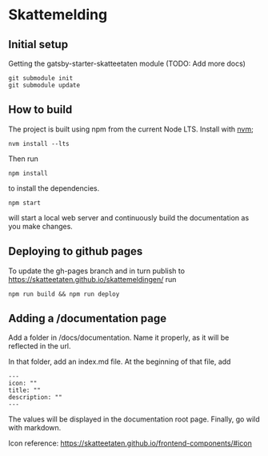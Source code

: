 # Skattemelding

## Initial setup

Getting the gatsby-starter-skatteetaten module (TODO: Add more docs)

    git submodule init
    git submodule update

## How to build

The project is built using npm from the current Node LTS. Install with [nvm](https://github.com/nvm-sh/nvm);

    nvm install --lts

Then run

    npm install

to install the dependencies.

    npm start

will start a local web server and continuously build the documentation as you make changes.

## Deploying to github pages

To update the gh-pages branch and in turn publish to https://skatteetaten.github.io/skattemeldingen/ run

    npm run build && npm run deploy

## Adding a \/documentation page

Add a folder in /docs/documentation. Name it properly, as it will be reflected in the url.

In that folder, add an index.md file. At the beginning of that file, add 

    ---
    icon: ""
    title: ""
    description: ""
    ---

The values will be displayed in the documentation root page. Finally, go wild with markdown.

Icon reference: https://skatteetaten.github.io/frontend-components/#icon
